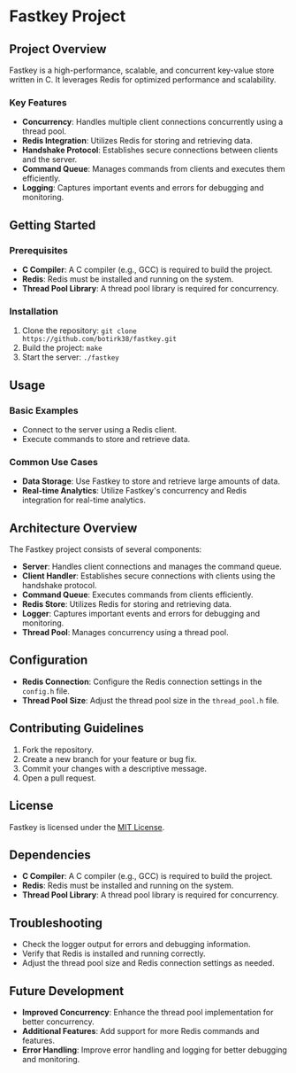 # Fastkey Project

## Project Overview
Fastkey is a high-performance, scalable, and concurrent key-value store written in C. It leverages Redis for optimized performance and scalability.

### Key Features
- **Concurrency**: Handles multiple client connections concurrently using a thread pool.
- **Redis Integration**: Utilizes Redis for storing and retrieving data.
- **Handshake Protocol**: Establishes secure connections between clients and the server.
- **Command Queue**: Manages commands from clients and executes them efficiently.
- **Logging**: Captures important events and errors for debugging and monitoring.

## Getting Started
### Prerequisites
- **C Compiler**: A C compiler (e.g., GCC) is required to build the project.
- **Redis**: Redis must be installed and running on the system.
- **Thread Pool Library**: A thread pool library is required for concurrency.

### Installation
1. Clone the repository: `git clone https://github.com/botirk38/fastkey.git`
2. Build the project: `make`
3. Start the server: `./fastkey`

## Usage
### Basic Examples
- Connect to the server using a Redis client.
- Execute commands to store and retrieve data.

### Common Use Cases
- **Data Storage**: Use Fastkey to store and retrieve large amounts of data.
- **Real-time Analytics**: Utilize Fastkey's concurrency and Redis integration for real-time analytics.

## Architecture Overview
The Fastkey project consists of several components:
- **Server**: Handles client connections and manages the command queue.
- **Client Handler**: Establishes secure connections with clients using the handshake protocol.
- **Command Queue**: Executes commands from clients efficiently.
- **Redis Store**: Utilizes Redis for storing and retrieving data.
- **Logger**: Captures important events and errors for debugging and monitoring.
- **Thread Pool**: Manages concurrency using a thread pool.

## Configuration
- **Redis Connection**: Configure the Redis connection settings in the `config.h` file.
- **Thread Pool Size**: Adjust the thread pool size in the `thread_pool.h` file.

## Contributing Guidelines
1. Fork the repository.
2. Create a new branch for your feature or bug fix.
3. Commit your changes with a descriptive message.
4. Open a pull request.

## License
Fastkey is licensed under the [MIT License](LICENSE).

## Dependencies
- **C Compiler**: A C compiler (e.g., GCC) is required to build the project.
- **Redis**: Redis must be installed and running on the system.
- **Thread Pool Library**: A thread pool library is required for concurrency.

## Troubleshooting
- Check the logger output for errors and debugging information.
- Verify that Redis is installed and running correctly.
- Adjust the thread pool size and Redis connection settings as needed.

## Future Development
- **Improved Concurrency**: Enhance the thread pool implementation for better concurrency.
- **Additional Features**: Add support for more Redis commands and features.
- **Error Handling**: Improve error handling and logging for better debugging and monitoring.
